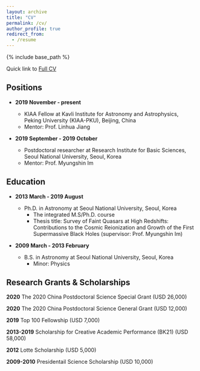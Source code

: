 ```yaml
---
layout: archive
title: "CV"
permalink: /cv/
author_profile: true
redirect_from:
  - /resume
---
```


{% include base_path %}

Quick link to [Full CV](http://yongjungkim.github.io/files/CV_YongjungKim.pdf)

## Positions

* **2019 November - present**
  * KIAA Fellow at Kavli Institute for Astronomy and Astrophysics, Peking University (KIAA-PKU), Beijing, China
  * Mentor: Prof. Linhua Jiang

* **2019 September - 2019 October**
  * Postdoctoral researcher at Research Institute for Basic Sciences, Seoul National University, Seoul, Korea
  * Mentor: Prof. Myungshin Im

## Education

* **2013 March - 2019 August**
  * Ph.D. in Astronomy at Seoul National University, Seoul, Korea
    * The integrated M.S/Ph.D. course
    * Thesis title: Survey of Faint Quasars at High Redshifts: Contributions to the Cosmic Reionization and Growth of the First Supermassive Black Holes (supervisor: Prof. Myungshin Im)
  
* **2009 March - 2013 February**
  * B.S. in Astronomy at Seoul National University, Seoul, Korea
    * Minor: Physics

## Research Grants & Scholarships

**2020** The 2020 China Postdoctoral Science Special Grant (USD 26,000)

**2020** The 2020 China Postdoctoral Science General Grant (USD 12,000)

**2019**  Top 100 Fellowship (USD 7,000)

**2013-2019** Scholarship for Creative Academic Performance (BK21) (USD 58,000)

**2012** Lotte Scholarship (USD 5,000)

**2009-2010** Presidentail Science Scholarship (USD 10,000)

